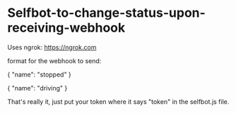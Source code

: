 # Selfbot-to-change-status-upon-receiving-webhook
 
Uses ngrok: https://ngrok.com

format for the webhook to send:

{
  "name": "stopped"
}

{
  "name": "driving"
}


That's really it, just put your token where it says "token" in the selfbot.js file.
